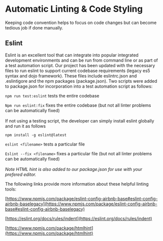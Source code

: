 # Automatic Linting & Code Styling

Keeping code convention helps to focus on code changes but can become tedious job if done manually. 


## Eslint

Eslint is an excellent tool that can integrate into popular integrated development environments and can be run from command line or as part of a test automation script. Our project has been updated with the necessary files to run eslint to support current codebase requirements (legacy es5 syntax and dojo framework). These files include eslintrc.json and .eslintigore and the npm packages (package.json). Two scripts were added to package.json for incorporation into a test automation script as follows:

``npm run test:eslint``	tests the entire codebase

``Npm run eslint:fix``	fixes the entire codebase (but not all linter problems can be automatically fixed)
<br><br>
If not using a testing script, the developer can simply install eslint globally and run it as follows

``npm install -g eslint@latest``

``eslint <filename>``		tests a particular file

``Eslint --fix <filename>``	fixes a particular file (but not all linter problems can be automatically fixed)
<br><br>
*Note HTML hint is also added to our package.json for use with your prefered editor.*

The following links provide more information about these helpful linting tools:

[https://www.npmjs.com/package/eslint-config-airbnb-base#eslint-config-airbnb-baselegacy](https://www.npmjs.com/package/eslint-config-airbnb-base#eslint-config-airbnb-baselegacy)

[https://eslint.org/docs/rules/indent](https://eslint.org/docs/rules/indent)

[https://www.npmjs.com/package/htmlhint](https://www.npmjs.com/package/htmlhint)
